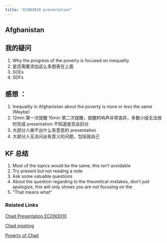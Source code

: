 ```yaml
---
title: "ECON3010 presentation"
---
```


## Afghanistan

## 我的疑问
1. Why the progress of the poverty is focused on inequality
2. 是否需要添加这么多图表在上面
3. SOEs
4. SDFs

## 感想 ：

1. Inequality in Afghanistan about the poverty is more or less the same (Maybe)
2. 12min 第一次提醒 15min 第二次提醒，提醒的响声非常诡异，多数小组无法按时完成 presentation 不知道是否会扣分
3. 大部分人做不出什么有意思的 presentation
4. 大部分人无法问出有意义的问题，包括我自己


## KF 总结

1. Most of the topics would be the same, this isn't avoidable
2. Try present but not reading a note
3. Ask some valuable questions
4. About the question regarding to the theoretical mistakes, don't just apologize, this will only shows you are not focusing on the 
5. "That means what"


### Related Links

[Chad Presentation ECON3010](Chad%20Presentation%20ECON3010.md)

[Chad meeting](Chad%20meeting.md)

[Poverty of Chad](Poverty%20of%20Chad.md)
